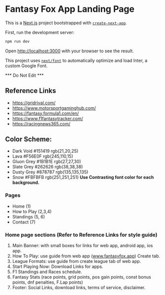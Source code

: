 # Fantasy Fox App Landing Page

This is a [Next.js](https://nextjs.org/) project bootstrapped with [`create-next-app`](https://github.com/vercel/next.js/tree/canary/packages/create-next-app).

First, run the development server:

```bash
npm run dev
```
Open [http://localhost:3000](http://localhost:3000) with your browser to see the result.


This project uses [`next/font`](https://nextjs.org/docs/basic-features/font-optimization) to automatically optimize and load Inter, a custom Google Font.

*** Do Not Edit ***

## Reference Links
+ https://gridrival.com/
+ https://www.motorsportgaminghub.com/
+ https://fantasy.formula1.com/en/
+ https://www.f1fantasytracker.com/
+ https://racingnews365.com/

## Color Scheme:
- Dark Void          #151419     rgb(21,20,25)
- Lava               #F56E0F     rgb(245,110,15)
- Gluon Grey         #1B1B1E     rgb(27,27,30)
- Slate Grey         #262626     rgb(38,38,38)
- Dusty Grey         #878787     rgb(135,135,135)
- Snow               #FBFBFB     rgb(251,251,251)
**Use Contrasting font color for each background.**

### Pages
+ Home (1)
+ How to Play (2,3,4)
+ Standings (5, 6)
+ Contact (7)

### Home page sections (Refer to Reference Links for style guide)
1. Main Banner: with small boxes for links for web app, android app, ios app.
2. How To Play: use guide from web app (www.fantasyfox.app) Create tab.
3. League Formats: use guide from create league tab of web app.
4. Start Playing Now: Download Links for apps.
5. F1 Standings and Races schedule.
6. Fantasy Stats (race points, grid points, pos gain points, const bonus points, dnf penalties, F.Lap points)
7. Footer: Social Links, download links, terms of service, disclaimer.